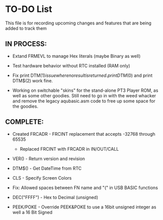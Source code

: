 # TO-DO List

This file is for recording upcoming changes and features that are being added to track them

## IN PROCESS:


- Extand FRMEVL to manage Hex literals (maybe Binary as well)

- Test hardware behavior without RTC installed (RAM only)

- Fix print DTM$(1) issue where no result is returned. print DTM$(0) and print DTM$(2) work fine.

- Working on switchable "skins" for the stand-alone PT3 Player ROM, as well as some other goodies. Still need to go in with the weed whacker and remove the legacy aqubasic.asm code to free up some space for the goodies.


## COMPLETE:

- Created FRCADR - FRCINT replacement that accepts -32768 through 65535
  - Replaced FRCINT with FRCADR in IN/OUT/CALL

- VER() - Return version and revision

- DTM$() - Get DateTime from RTC

- CLS - Specify Screen Colors

- Fix: Allowed spaces between FN name and "(" in USB BASIC functions

- DEC("FFFF") - Hex to Decimal (unsigned)

- PEEK/POKE - Override PEEK&POKE to use a 16bit unsigned integer as well a 16 Bit Signed


